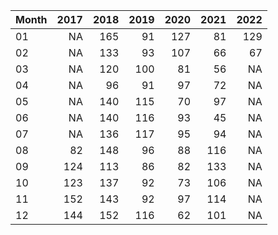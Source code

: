 |Month | 2017| 2018| 2019| 2020| 2021| 2022|
|:-----|----:|----:|----:|----:|----:|----:|
|01    |   NA|  165|   91|  127|   81|  129|
|02    |   NA|  133|   93|  107|   66|   67|
|03    |   NA|  120|  100|   81|   56|   NA|
|04    |   NA|   96|   91|   97|   72|   NA|
|05    |   NA|  140|  115|   70|   97|   NA|
|06    |   NA|  140|  116|   93|   45|   NA|
|07    |   NA|  136|  117|   95|   94|   NA|
|08    |   82|  148|   96|   88|  116|   NA|
|09    |  124|  113|   86|   82|  133|   NA|
|10    |  123|  137|   92|   73|  106|   NA|
|11    |  152|  143|   92|   97|  114|   NA|
|12    |  144|  152|  116|   62|  101|   NA|

